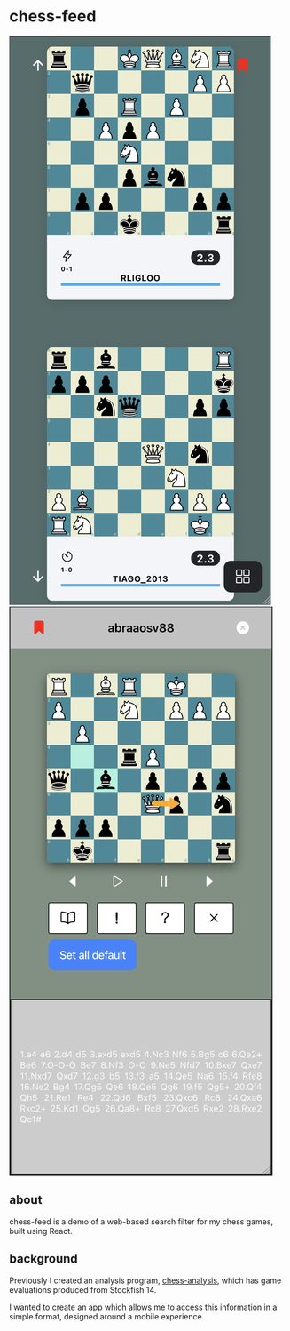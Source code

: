 # chess-feed

![screenshot](./chess-feed-ss.png)
![screenshotCard](./chess-feed-ss-card.png)

## about

chess-feed is a demo of a web-based search filter for my chess games, built using React.

## background

Previously I created an analysis program,
[chess-analysis](https://github.com/cameron-terry/chess-analysis), which has game evaluations produced from Stockfish 14.

I wanted to create an app which allows me to access this information in a simple format, designed around a mobile experience.
